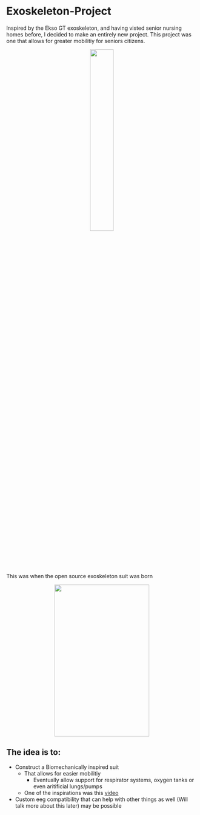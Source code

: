 # Exoskeleton-Project
Inspired by the Ekso GT exoskeleton, and having visted senior nursing homes before, I decided to make an entirely new project. This project was one that allows for greater mobilitiy for seniors citizens.
<p align="center">
  <img width="35%" height="35%" src="https://exoskeletonreport.com/wp-content/uploads/2016/08/ekso_gt-product-image.png">

This was when the open source exoskeleton suit was born
<p align="center">
  <img width="250" height="400" src="https://i.imgur.com/U5jM9Of.png">

## The idea is to:
  - Construct a Biomechanically inspired suit
      - That allows for easier mobilitiy
        - Eventually allow support for respirator systems, oxygen tanks or even aritificial lungs/pumps
      - One of the inspirations was this [video](https://www.youtube.com/watch?reload=9&v=gplA6pq9cOs)
  - Custom eeg compatibility that can help with other things as well (Will talk more about this later) may be possible
